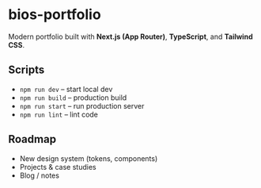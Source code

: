# bios-portfolio

Modern portfolio built with **Next.js (App Router)**, **TypeScript**, and **Tailwind CSS**.

## Scripts
- `npm run dev` – start local dev
- `npm run build` – production build
- `npm run start` – run production server
- `npm run lint` – lint code

## Roadmap
- New design system (tokens, components)
- Projects & case studies
- Blog / notes

